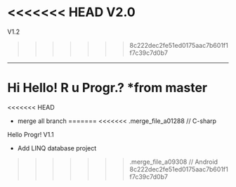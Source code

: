 <<<<<<< HEAD
V2.0
=======

V1.2
>>>>>>> 8c222dec2fe51ed0175aac7b601f1f7c39c7d0b7
----
Hi Hello! R u Progr.?
*from master
=======

<<<<<<< HEAD
- merge all branch
=======
<<<<<<< .merge_file_a01288 // C-sharp

Hello Progr! V1.1
- Add LINQ database project

>>>>>>> .merge_file_a09308 // Android
>>>>>>> 8c222dec2fe51ed0175aac7b601f1f7c39c7d0b7
